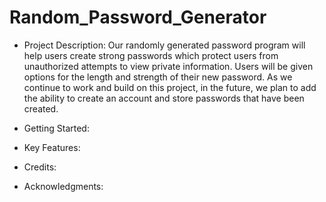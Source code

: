 # Random_Password_Generator

- Project Description: Our randomly generated password program will help users create strong passwords which protect users from unauthorized attempts to view private information. Users will be given options for the length and strength of their new password. As we continue to work and build on this project, in the future, we plan to add the ability to create an account and store passwords that have been created.
- Getting Started:

- Key Features:

- Credits:

- Acknowledgments:
